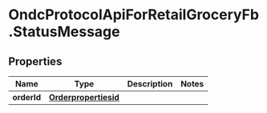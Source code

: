 # OndcProtocolApiForRetailGroceryFb.StatusMessage

## Properties
Name | Type | Description | Notes
------------ | ------------- | ------------- | -------------
**orderId** | [**Orderpropertiesid**](Orderpropertiesid.md) |  | 
